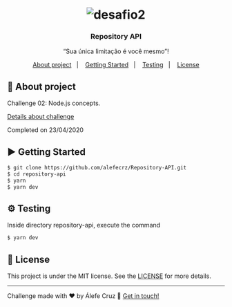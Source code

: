 <h1 align="center">
    <img alt="desafio2" src="https://camo.githubusercontent.com/d25397e9df01fe7882dcc1cbc96bdf052ffd7d0c/68747470733a2f2f73746f726167652e676f6f676c65617069732e636f6d2f676f6c64656e2d77696e642f626f6f7463616d702d676f737461636b2f6865616465722d6465736166696f732e706e67"/>
</h1>

<h3 align="center">
  Repository API
</h3>

<p align="center">“Sua única limitação é você mesmo”!</blockquote>

<p align="center">
  <a href="#rocket-about-project">About project</a>&nbsp;&nbsp;&nbsp;|&nbsp;&nbsp;&nbsp;
  <a href="#arrow_forward-getting-started">Getting Started</a>&nbsp;&nbsp;&nbsp;|&nbsp;&nbsp;&nbsp;
  <a href="#gear-testing">Testing</a>&nbsp;&nbsp;&nbsp;|&nbsp;&nbsp;&nbsp;
  <a href="#memo-license">License</a>
</p>

## :rocket: About project

Challenge 02: Node.js concepts.

[Details about challenge](https://github.com/Rocketseat/bootcamp-gostack-desafios/tree/master/desafio-conceitos-nodejs) 

Completed on 23/04/2020

## :arrow_forward: Getting Started

```sh
$ git clone https://github.com/alefecrz/Repository-API.git
$ cd repository-api
$ yarn
$ yarn dev
```

## :gear: Testing

Inside directory repository-api, execute the command

```sh
$ yarn dev
```


## :memo: License

This project is under the MIT license. See the [LICENSE](LICENSE.md) for more details.

---

Challenge made with ♥ by Álefe Cruz :wave: [Get in touch!](https://www.alefecruz.com/)

